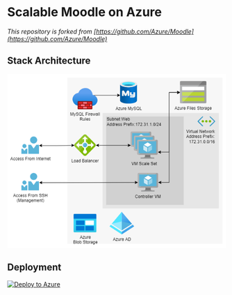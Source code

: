# Scalable Moodle on Azure
*This repository is forked from [https://github.com/Azure/Moodle](https://github.com/Azure/Moodle)*

## Stack Architecture
![network_diagram](images/custom-stack.png "Diagram of deployed stack")

## Deployment
[![Deploy to Azure](https://azuredeploy.net/deploybutton.png)](https://portal.azure.com/#create/Microsoft.Template/uri/https%3A%2F%2Fraw.githubusercontent.com%2Fkmhalpin%2FMoodle%2Fmaster%2Fazuredeploy-custom.json)